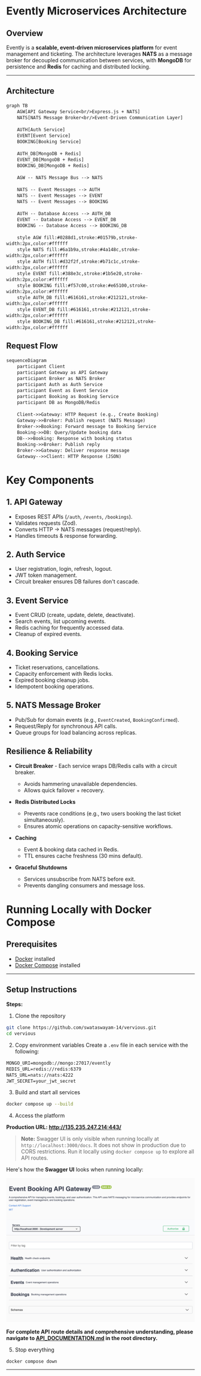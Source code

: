 # Evently Microservices Architecture

## Overview

Evently is a **scalable, event-driven microservices platform** for event management and ticketing. The architecture leverages **NATS** as a message broker for decoupled communication between services, with **MongoDB** for persistence and **Redis** for caching and distributed locking.

---

## Architecture

```mermaid
graph TB
    AGW[API Gateway Service<br/>Express.js + NATS]
    NATS[NATS Message Broker<br/>Event-Driven Communication Layer]
    
    AUTH[Auth Service]
    EVENT[Event Service]
    BOOKING[Booking Service]
    
    AUTH_DB[MongoDB + Redis]
    EVENT_DB[MongoDB + Redis]
    BOOKING_DB[MongoDB + Redis]
    
    AGW -- NATS Message Bus --> NATS
    
    NATS -- Event Messages --> AUTH
    NATS -- Event Messages --> EVENT
    NATS -- Event Messages --> BOOKING
    
    AUTH -- Database Access --> AUTH_DB
    EVENT -- Database Access --> EVENT_DB
    BOOKING -- Database Access --> BOOKING_DB

    style AGW fill:#0288d1,stroke:#01579b,stroke-width:2px,color:#ffffff
    style NATS fill:#6a1b9a,stroke:#4a148c,stroke-width:2px,color:#ffffff
    style AUTH fill:#d32f2f,stroke:#b71c1c,stroke-width:2px,color:#ffffff
    style EVENT fill:#388e3c,stroke:#1b5e20,stroke-width:2px,color:#ffffff
    style BOOKING fill:#f57c00,stroke:#e65100,stroke-width:2px,color:#ffffff
    style AUTH_DB fill:#616161,stroke:#212121,stroke-width:2px,color:#ffffff
    style EVENT_DB fill:#616161,stroke:#212121,stroke-width:2px,color:#ffffff
    style BOOKING_DB fill:#616161,stroke:#212121,stroke-width:2px,color:#ffffff
```


## Request Flow

```mermaid
sequenceDiagram
    participant Client
    participant Gateway as API Gateway
    participant Broker as NATS Broker
    participant Auth as Auth Service
    participant Event as Event Service
    participant Booking as Booking Service
    participant DB as MongoDB/Redis

    Client->>Gateway: HTTP Request (e.g., Create Booking)
    Gateway->>Broker: Publish request (NATS Message)
    Broker->>Booking: Forward message to Booking Service
    Booking->>DB: Query/Update booking data
    DB-->>Booking: Response with booking status
    Booking->>Broker: Publish reply
    Broker->>Gateway: Deliver response message
    Gateway-->>Client: HTTP Response (JSON)
```

# Key Components

## 1. **API Gateway**
* Exposes REST APIs (`/auth`, `/events`, `/bookings`).
* Validates requests (Zod).
* Converts HTTP → NATS messages (request/reply).
* Handles timeouts & response forwarding.

## 2. **Auth Service**
* User registration, login, refresh, logout.
* JWT token management.
* Circuit breaker ensures DB failures don't cascade.

## 3. **Event Service**
* Event CRUD (create, update, delete, deactivate).
* Search events, list upcoming events.
* Redis caching for frequently accessed data.
* Cleanup of expired events.

## 4. **Booking Service**
* Ticket reservations, cancellations.
* Capacity enforcement with Redis locks.
* Expired booking cleanup jobs.
* Idempotent booking operations.

## 5. **NATS Message Broker**
* Pub/Sub for domain events (e.g., `EventCreated`, `BookingConfirmed`).
* Request/Reply for synchronous API calls.
* Queue groups for load balancing across replicas.

## Resilience & Reliability

* **Circuit Breaker** - Each service wraps DB/Redis calls with a circuit breaker.
   * Avoids hammering unavailable dependencies.
   * Allows quick failover + recovery.

* **Redis Distributed Locks**
   * Prevents race conditions (e.g., two users booking the last ticket simultaneously).
   * Ensures atomic operations on capacity-sensitive workflows.

* **Caching**
   * Event & booking data cached in Redis.
   * TTL ensures cache freshness (30 mins default).

* **Graceful Shutdowns**
   * Services unsubscribe from NATS before exit.
   * Prevents dangling consumers and message loss.


# Running Locally with Docker Compose

## Prerequisites
- [Docker](https://docs.docker.com/get-docker/) installed  
- [Docker Compose](https://docs.docker.com/compose/install/) installed  

---

## Setup Instructions

**Steps:**

1. Clone the repository

```bash
git clone https://github.com/swataswayam-14/vervious.git
cd vervious
```

2. Copy environment variables
   Create a `.env` file in each service with the following:

```
MONGO_URI=mongodb://mongo:27017/evently
REDIS_URL=redis://redis:6379
NATS_URL=nats://nats:4222
JWT_SECRET=your_jwt_secret
```

3. Build and start all services

```bash
docker compose up --build
```

4. Access the platform

**Production URL: http://135.235.247.214:443/**

> **Note:** Swagger UI is only visible when running locally at `http://localhost:3000/docs`. It does not show in production due to CORS restrictions. Run it locally using `docker compose up` to explore all API routes.

Here's how the **Swagger UI** looks when running locally:

![Swagger UI Preview](./assets/swagger-preview.png)

**For complete API route details and comprehensive understanding, please navigate to [API_DOCUMENTATION.md](./API_DOCUMENTATION.md) in the root directory.**

5. Stop everything

```bash
docker compose down
```

---